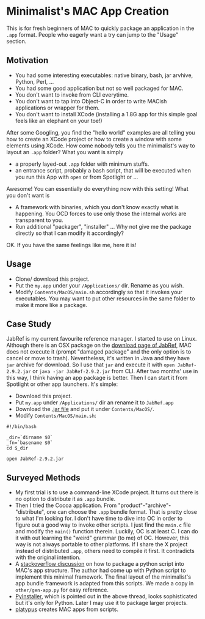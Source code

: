 # Minimalist's MAC App Creation

This is for fresh beginners of MAC to quickly package an application in the `.app` format.
People who eagerly want a try can jump to the "Usage" section.

## Motivation

   * You had some interesting executables: native binary, bash, jar arvhive, Python, Perl, ...
   * You had some good application but not so well packaged for MAC.
   * You don't want to invoke from CLI everytime. 
   * You don't want to tap into Object-C in order to write MACish applications or wrapper for them. 
   * You don't want to install XCode 
   (installing a 1.8G app for this simple goal feels like an elephant on your toe!)

After some Googling, 
you find the "hello world" examples are all telling you how to create an XCode project
or how to create a window with some elements using XCode. 
How come nobody tells you the minimalist's way to layout an `.app` folder?
What you want is simply

   * a properly layed-out `.app` folder with minimum stuffs.
   * an entrance script, probably a bash script, that will be executed 
   when you run this App with `open` or from Spotlight or ...

Awesome!
You can essentially do everything now with this setting! 
What you don't want is

   * A framework with binaries, which you don't know exactly what is happening.
   You OCD forces to use only those the internal works are transparent to you. 
   * Run additional "packager", "installer" ... 
   Why not give me the package directly so that I can modify it accordingly? 

OK. 
If you have the same feelings like me, here it is!

## Usage

   * Clone/ download this project. 
   * Put the `my.app` under your `/Applications/` dir. 
   Rename as you wish. 
   * Modify `Contents/MacOS/main.sh` accordingly so that it invokes your executables. 
   You may want to put other resources in the same folder to make it more like a package. 

## Case Study

JabRef is my current favourite reference manager. 
I started to use on Linux. 
Although there is an OSX package on the 
[download page of JabRef](http://sourceforge.net/projects/jabref/files/jabref/2.9.2),
MAC does not execute it
(prompt "damaged package" and the only option is to cancel or move to trash).
Nevertheless, it's written in Java and they have `jar` archive for download. 
So I use that `jar` and execute it with 
`open JabRef-2.9.2.jar`
or
`java -jar JabRef-2.9.2.jar`
from CLI.
After two months' use in this way, I think having an app package is better. 
Then I can start it from Spotlight or other app launchers. 
It's simple:

   * Download this project. 
   * Put `my.app` under `/Applications/` dir an rename it to `JabRef.app`
   * Download the 
   [.jar file](http://sourceforge.net/projects/jabref/files/jabref/2.9.2/)
   and put it under `Contents/MacOS/`.
   * Modify `Contents/MacOS/main.sh`:

```
#!/bin/bash

_dir=`dirname $0`
_fn=`basename $0`
cd $_dir

open JabRef-2.9.2.jar
```

## Surveyed Methods

   * My first trial is to use a command-line XCode project.
   It turns out there is no option to distribute it as `.app` bundle. 
   * Then I tried the Cocoa application. 
   From "product"-"archive"-"distribute", one can choose the `.app` bundle format. 
   That is pretty close to what I'm looking for. 
   I don't have time to dive into OC in order to figure out a good way to invoke other scripts. 
   I just find the `main.c` file and modify the `main()` function therein. 
   Luckily, OC is at least C.
   I can do it with out learning the "weird" grammar (to me) of OC.
   However, this way is not always portable to other platforms.
   If I share the X project instead of distributed `.app`, others need to compile it first. 
   It contradicts with the original intention. 
   * A [stackoverflow discussion](http://stackoverflow.com/questions/7404792/how-to-create-mac-application-bundle-for-python-script-via-python) 
   on how to package a python script into MAC's app structure. 
   The author had come up with Python script to implement this minimal framework. 
   The final layout of the minimalist's app bundle framework is adapted from this scripts. 
   We made a copy in `other/gen-app.py` for easy reference. 
   * [PyInstaller](http://www.pyinstaller.org), 
   which is pointed out in the above thread, 
   looks sophisticated but it's only for Python. 
   Later I may use it to package larger projects. 
   * [platypus](http://sveinbjorn.org/platypus) creates MAC apps from scripts. 
   

